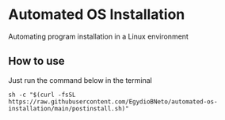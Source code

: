 # Automated OS Installation
Automating program installation in a Linux environment

## How to use
Just run the command below in the terminal
```shell
sh -c "$(curl -fsSL https://raw.githubusercontent.com/EgydioBNeto/automated-os-installation/main/postinstall.sh)"
```
